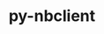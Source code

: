 ---
title: "py-nbclient"
layout: cache
categories: [package, develop-2025-03-16]
meta: {"compilers": ["gcc@=11.1.0", "gcc@=11.4.0", "oneapi@=2024.2.1"], "num_specs": 12, "num_specs_by_stack": {"data-vis-sdk": 1, "e4s": 4, "e4s-neoverse-v2": 2, "e4s-oneapi": 5, "root": 12}, "oss": ["ubuntu20.04", "ubuntu22.04"], "platforms": ["linux"], "stacks": ["data-vis-sdk", "e4s", "e4s-neoverse-v2", "e4s-oneapi", "root"], "targets": ["neoverse_v2", "x86_64_v3"], "versions": ["0.8.0"]}
spec_details: [{"compiler": "gcc@=11.4.0", "hash": "425rathborp6albaolkg35nbdzkcwrpy", "os": "ubuntu22.04", "platform": "linux", "size": "-", "stacks": ["e4s-neoverse-v2", "root"], "target": "neoverse_v2", "variants": ["build_system=python_pip"], "versions": ["0.8.0"]}, {"compiler": "gcc@=11.4.0", "hash": "6om4ygoxp3q2o7r52chws2fx6qrbgpb2", "os": "ubuntu22.04", "platform": "linux", "size": "-", "stacks": ["e4s", "root"], "target": "x86_64_v3", "variants": ["build_system=python_pip"], "versions": ["0.8.0"]}, {"compiler": "oneapi@=2024.2.1", "hash": "75hvvvo6u43nitb4acwhf76ancxhcdgr", "os": "ubuntu22.04", "platform": "linux", "size": "-", "stacks": ["e4s-oneapi", "root"], "target": "x86_64_v3", "variants": ["build_system=python_pip"], "versions": ["0.8.0"]}, {"compiler": "oneapi@=2024.2.1", "hash": "cvog6bbnr62qk265oak5qxrgbvn64vbd", "os": "ubuntu22.04", "platform": "linux", "size": "-", "stacks": ["e4s-oneapi", "root"], "target": "x86_64_v3", "variants": ["build_system=python_pip"], "versions": ["0.8.0"]}, {"compiler": "gcc@=11.4.0", "hash": "efdmqdspsokc6jnymvomivju2w7sw6pq", "os": "ubuntu22.04", "platform": "linux", "size": "-", "stacks": ["e4s-neoverse-v2", "root"], "target": "neoverse_v2", "variants": ["build_system=python_pip"], "versions": ["0.8.0"]}, {"compiler": "oneapi@=2024.2.1", "hash": "f6cdnppxa5xujrwwrdtyiberxiugekot", "os": "ubuntu22.04", "platform": "linux", "size": "-", "stacks": ["e4s-oneapi", "root"], "target": "x86_64_v3", "variants": ["build_system=python_pip"], "versions": ["0.8.0"]}, {"compiler": "gcc@=11.4.0", "hash": "jrswjliuw7ivjshbq64gz4cn2oniikqi", "os": "ubuntu22.04", "platform": "linux", "size": "-", "stacks": ["e4s", "root"], "target": "x86_64_v3", "variants": ["build_system=python_pip"], "versions": ["0.8.0"]}, {"compiler": "oneapi@=2024.2.1", "hash": "kvq5pjrqayrkq25kvfec5u2azep5hdb7", "os": "ubuntu22.04", "platform": "linux", "size": "-", "stacks": ["e4s-oneapi", "root"], "target": "x86_64_v3", "variants": ["build_system=python_pip"], "versions": ["0.8.0"]}, {"compiler": "gcc@=11.4.0", "hash": "ndll5pcta4bg7pxwg6x4niaijf3m34f3", "os": "ubuntu22.04", "platform": "linux", "size": "-", "stacks": ["e4s", "root"], "target": "x86_64_v3", "variants": ["build_system=python_pip"], "versions": ["0.8.0"]}, {"compiler": "gcc@=11.1.0", "hash": "sc5hv7joooneiipn22dl6fmrjmebefs6", "os": "ubuntu20.04", "platform": "linux", "size": "-", "stacks": ["data-vis-sdk", "root"], "target": "x86_64_v3", "variants": ["build_system=python_pip"], "versions": ["0.8.0"]}, {"compiler": "oneapi@=2024.2.1", "hash": "unltb7yubal7alkxniavvera24wp3hfq", "os": "ubuntu22.04", "platform": "linux", "size": "-", "stacks": ["e4s-oneapi", "root"], "target": "x86_64_v3", "variants": ["build_system=python_pip"], "versions": ["0.8.0"]}, {"compiler": "gcc@=11.4.0", "hash": "wdrqg2q4kgyqq2iypepgwfqvqtvcqmq5", "os": "ubuntu22.04", "platform": "linux", "size": "-", "stacks": ["e4s", "root"], "target": "x86_64_v3", "variants": ["build_system=python_pip"], "versions": ["0.8.0"]}]
---